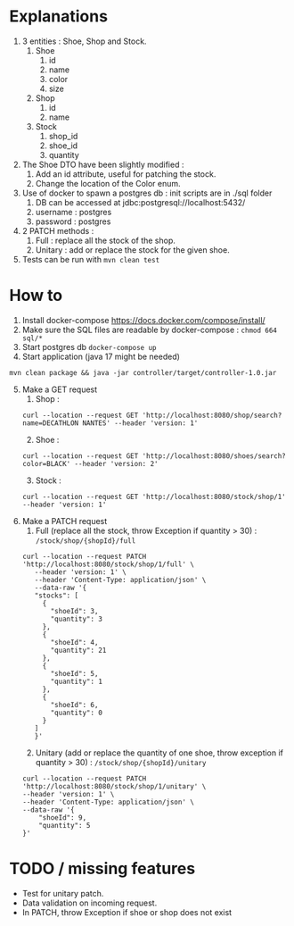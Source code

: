 # Explanations
1. 3 entities : Shoe, Shop and Stock.
   1. Shoe
      1. id
      2. name
      3. color
      4. size
   2. Shop
      1. id
      2. name
   3. Stock
      1. shop_id
      2. shoe_id
      3. quantity
2. The Shoe DTO have been slightly modified :
   1. Add an id attribute, useful for patching the stock.
   2. Change the location of the Color enum.
3. Use of docker to spawn a postgres db : init scripts are in ./sql folder
   1. DB can be accessed at jdbc:postgresql://localhost:5432/
   2. username : postgres
   3. password : postgres
4. 2 PATCH methods :
   1. Full : replace all the stock of the shop.
   2. Unitary : add or replace the stock for the given shoe.
5. Tests can be run with `mvn clean test`

# How to

1. Install docker-compose https://docs.docker.com/compose/install/
2. Make sure the SQL files are readable by docker-compose : `chmod 664 sql/*`
3. Start postgres db `docker-compose up`
4. Start application (java 17 might be needed)
```
mvn clean package && java -jar controller/target/controller-1.0.jar
```
5. Make a GET request 
   1. Shop : 
   ```
   curl --location --request GET 'http://localhost:8080/shop/search?name=DECATHLON NANTES' --header 'version: 1'
   ```
   2. Shoe : 
   ```
   curl --location --request GET 'http://localhost:8080/shoes/search?color=BLACK' --header 'version: 2'
   ```
   3. Stock : 
   ```
   curl --location --request GET 'http://localhost:8080/stock/shop/1' --header 'version: 1'
   ```
6. Make a PATCH request
   1. Full (replace all the stock, throw Exception if quantity > 30) : `/stock/shop/{shopId}/full`
   ```
   curl --location --request PATCH 'http://localhost:8080/stock/shop/1/full' \
      --header 'version: 1' \
      --header 'Content-Type: application/json' \
      --data-raw '{
      "stocks": [
        {
          "shoeId": 3,
          "quantity": 3
        },
        {
          "shoeId": 4,
          "quantity": 21
        },
        {
          "shoeId": 5,
          "quantity": 1
        },
        {
          "shoeId": 6,
          "quantity": 0
        }
      ]
      }'
   ```
   2. Unitary (add or replace the quantity of one shoe, throw exception if quantity > 30) : `/stock/shop/{shopId}/unitary`
   ```
   curl --location --request PATCH 'http://localhost:8080/stock/shop/1/unitary' \
   --header 'version: 1' \
   --header 'Content-Type: application/json' \
   --data-raw '{
       "shoeId": 9,
       "quantity": 5
   }'
   ```


# TODO / missing features
- Test for unitary patch.
- Data validation on incoming request.
- In PATCH, throw Exception if shoe or shop does not exist
